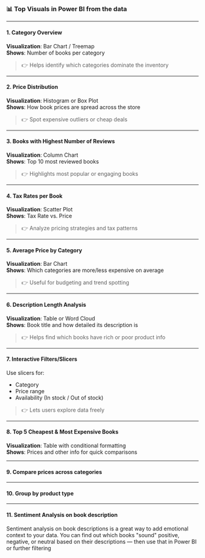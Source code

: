 ### 📊 **Top Visuals in Power BI from the data**

---

#### 1. **Category Overview**
**Visualization**: Bar Chart / Treemap  
**Shows**: Number of books per category

> 👉 Helps identify which categories dominate the inventory

---

#### 2. **Price Distribution**
**Visualization**: Histogram or Box Plot  
**Shows**: How book prices are spread across the store

> 👉 Spot expensive outliers or cheap deals

---

#### 3. **Books with Highest Number of Reviews**
**Visualization**: Column Chart  
**Shows**: Top 10 most reviewed books

> 👉 Highlights most popular or engaging books

---

#### 4. **Tax Rates per Book**
**Visualization**: Scatter Plot  
**Shows**: Tax Rate vs. Price

> 👉 Analyze pricing strategies and tax patterns

---

#### 5. **Average Price by Category**
**Visualization**: Bar Chart  
**Shows**: Which categories are more/less expensive on average

> 👉 Useful for budgeting and trend spotting

---

#### 6. **Description Length Analysis**
**Visualization**: Table or Word Cloud  
**Shows**: Book title and how detailed its description is

> 👉 Helps find which books have rich or poor product info

---

#### 7. **Interactive Filters/Slicers**
Use slicers for:
- Category
- Price range
- Availability (In stock / Out of stock)

> 👉 Lets users explore data freely

---

#### 8. **Top 5 Cheapest & Most Expensive Books**
**Visualization**: Table with conditional formatting  
**Shows**: Prices and other info for quick comparisons

---

#### 9. **Compare prices across categories**


---

#### 10. **Group by product type**

---

#### 11. **Sentiment Analysis on book description**
 Sentiment analysis on book descriptions is a great way to add emotional context to your data. You can find out which books "sound" positive, negative, or neutral based on their descriptions — then use that in Power BI or further filtering
